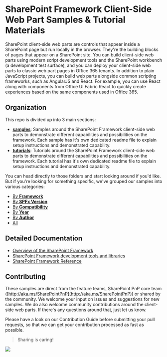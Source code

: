 # SharePoint Framework Client-Side Web Part Samples & Tutorial Materials

SharePoint client-side web parts are controls that appear inside a SharePoint page but run locally in the browser. They're the building blocks of pages that appear on a SharePoint site. You can build client-side web parts using modern script development tools and the SharePoint workbench (a development test surface), and you can deploy your client-side web parts to classic web part pages in Office 365 tenants. In addition to plain JavaScript projects, you can build web parts alongside common scripting frameworks, such as AngularJS and React. For example, you can use React along with components from Office UI Fabric React to quickly create experiences based on the same components used in Office 365.

## Organization

This repo is divided up into 3 main sections:

- **[samples](https://github.com/SharePoint/sp-dev-fx-webparts/tree/master/samples)**: Samples around the SharePoint Framework client-side web parts to demonstrate different capabilities and possibilities on the framework. Each sample has it's own dedicated readme file to explain setup instructions and demonstrated capability.
- **[tutorials](https://github.com/SharePoint/sp-dev-fx-webparts/tree/master/tutorials)**: Tutorials around the SharePoint Framework client-side web parts to demonstrate different capabilities and possibilities on the framework. Each tutorial has it's own dedicated readme file to explain setup instructions and demonstrated capability.

You can head directly to those folders and start looking around if you'd like. But if you're looking for something specific, we've grouped our samples into various categories:

- [By **Framework**](./samples/framework.md)
- [By **SPFx Version**](./samples/spfx.md)
- [By **Compatibility**](./samples/compatibility.md)
- [By **Year**](./samples/year.md)
- [By **Author**](./samples/author.md)
- [All](./samples/all.md)

## Detailed Documentation

- [Overview of the SharePoint Framework](http://dev.office.com/sharepoint/docs/spfx/sharepoint-framework-overview)
- [SharePoint Framework development tools and libraries](http://dev.office.com/sharepoint/docs/spfx/tools-and-libraries)
- [SharePoint Framework Reference](http://aka.ms/spfx-reference)

## Contributing

These samples are direct from the feature teams, SharePoint PnP core team ([http://aka.ms/SharePointPnP](http://aka.ms/SharePointPnP)) or shared by the community. We welcome your input on issues and suggestions for new samples. We do also welcome community contributions around the client-side web parts. If there's any questions around that, just let us know.

Please have a look on our Contribution Guide before submitting your pull requests, so that we can get your contribution processed as fast as possible.

> Sharing is caring!

<img src="https://telemetry.sharepointpnp.com/sp-dev-fx-webparts/docs/index" />